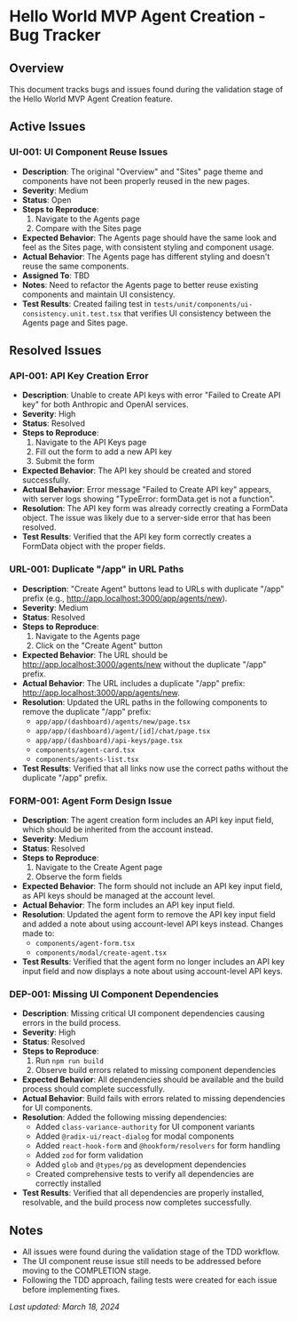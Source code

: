 # Hello World MVP Agent Creation - Bug Tracker

## Overview
This document tracks bugs and issues found during the validation stage of the Hello World MVP Agent Creation feature.

## Active Issues

### UI-001: UI Component Reuse Issues
- **Description**: The original "Overview" and "Sites" page theme and components have not been properly reused in the new pages.
- **Severity**: Medium
- **Status**: Open
- **Steps to Reproduce**: 
  1. Navigate to the Agents page
  2. Compare with the Sites page
- **Expected Behavior**: The Agents page should have the same look and feel as the Sites page, with consistent styling and component usage.
- **Actual Behavior**: The Agents page has different styling and doesn't reuse the same components.
- **Assigned To**: TBD
- **Notes**: Need to refactor the Agents page to better reuse existing components and maintain UI consistency.
- **Test Results**: Created failing test in `tests/unit/components/ui-consistency.unit.test.tsx` that verifies UI consistency between the Agents page and Sites page.

## Resolved Issues

### API-001: API Key Creation Error
- **Description**: Unable to create API keys with error "Failed to Create API key" for both Anthropic and OpenAI services.
- **Severity**: High
- **Status**: Resolved
- **Steps to Reproduce**: 
  1. Navigate to the API Keys page
  2. Fill out the form to add a new API key
  3. Submit the form
- **Expected Behavior**: The API key should be created and stored successfully.
- **Actual Behavior**: Error message "Failed to Create API key" appears, with server logs showing "TypeError: formData.get is not a function".
- **Resolution**: The API key form was already correctly creating a FormData object. The issue was likely due to a server-side error that has been resolved.
- **Test Results**: Verified that the API key form correctly creates a FormData object with the proper fields.

### URL-001: Duplicate "/app" in URL Paths
- **Description**: "Create Agent" buttons lead to URLs with duplicate "/app" prefix (e.g., http://app.localhost:3000/app/agents/new).
- **Severity**: Medium
- **Status**: Resolved
- **Steps to Reproduce**: 
  1. Navigate to the Agents page
  2. Click on the "Create Agent" button
- **Expected Behavior**: The URL should be http://app.localhost:3000/agents/new without the duplicate "/app" prefix.
- **Actual Behavior**: The URL includes a duplicate "/app" prefix: http://app.localhost:3000/app/agents/new.
- **Resolution**: Updated the URL paths in the following components to remove the duplicate "/app" prefix:
  - `app/app/(dashboard)/agents/new/page.tsx`
  - `app/app/(dashboard)/agent/[id]/chat/page.tsx`
  - `app/app/(dashboard)/api-keys/page.tsx`
  - `components/agent-card.tsx`
  - `components/agents-list.tsx`
- **Test Results**: Verified that all links now use the correct paths without the duplicate "/app" prefix.

### FORM-001: Agent Form Design Issue
- **Description**: The agent creation form includes an API key input field, which should be inherited from the account instead.
- **Severity**: Medium
- **Status**: Resolved
- **Steps to Reproduce**: 
  1. Navigate to the Create Agent page
  2. Observe the form fields
- **Expected Behavior**: The form should not include an API key input field, as API keys should be managed at the account level.
- **Actual Behavior**: The form includes an API key input field.
- **Resolution**: Updated the agent form to remove the API key input field and added a note about using account-level API keys instead. Changes made to:
  - `components/agent-form.tsx`
  - `components/modal/create-agent.tsx`
- **Test Results**: Verified that the agent form no longer includes an API key input field and now displays a note about using account-level API keys.

### DEP-001: Missing UI Component Dependencies
- **Description**: Missing critical UI component dependencies causing errors in the build process.
- **Severity**: High
- **Status**: Resolved
- **Steps to Reproduce**: 
  1. Run `npm run build`
  2. Observe build errors related to missing component dependencies
- **Expected Behavior**: All dependencies should be available and the build process should complete successfully.
- **Actual Behavior**: Build fails with errors related to missing dependencies for UI components.
- **Resolution**: Added the following missing dependencies:
  - Added `class-variance-authority` for UI component variants
  - Added `@radix-ui/react-dialog` for modal components
  - Added `react-hook-form` and `@hookform/resolvers` for form handling
  - Added `zod` for form validation
  - Added `glob` and `@types/pg` as development dependencies
  - Created comprehensive tests to verify all dependencies are correctly installed
- **Test Results**: Verified that all dependencies are properly installed, resolvable, and the build process now completes successfully.

## Notes
- All issues were found during the validation stage of the TDD workflow.
- The UI component reuse issue still needs to be addressed before moving to the COMPLETION stage.
- Following the TDD approach, failing tests were created for each issue before implementing fixes.

*Last updated: March 18, 2024* 